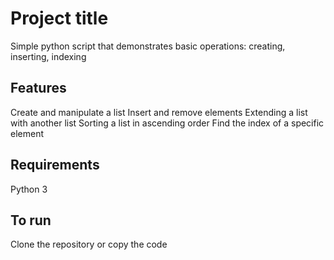 # Project title 
Simple python script that demonstrates basic operations: creating, inserting, indexing

## Features
 Create and manipulate a list
 Insert and remove elements
 Extending a list with another list
 Sorting a list in ascending order
 Find the index of a specific element

## Requirements
Python 3

## To run
Clone the repository or copy the code

